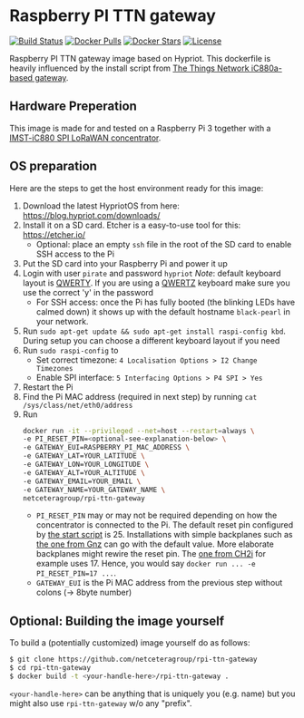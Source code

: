 # Raspberry PI TTN gateway
[![Build Status](https://travis-ci.org/netceteragroup/rpi-ttn-gateway.svg?branch=master)](https://travis-ci.org/netceteragroup/rpi-ttn-gateway) [![Docker Pulls](https://img.shields.io/docker/pulls/netceteragroup/rpi-ttn-gateway.svg)](https://hub.docker.com/r/netceteragroup/rpi-ttn-gateway/) [![Docker Stars](https://img.shields.io/docker/stars/netceteragroup/rpi-ttn-gateway.svg)](https://hub.docker.com/r/netceteragroup/rpi-ttn-gateway/) [![License](https://img.shields.io/badge/license-MIT-blue.svg?style=flat)](https://github.com/netceteragroup/rpi-ttn-gateway/blob/master/LICENSE)

Raspberry PI TTN gateway image based on Hypriot. This dockerfile is heavily influenced by the install script from [The Things Network iC880a-based gateway](https://github.com/ttn-zh/ic880a-gateway).

## Hardware Preperation
This image is made for and tested on a Raspberry Pi 3 together with a [IMST-iC880 SPI LoRaWAN concentrator](http://webshop.imst.de/ic880a-spi-lorawan-concentrator-868mhz.html).

## OS preparation
Here are the steps to get the host environment ready for this image:

1. Download the latest HypriotOS from here: https://blog.hypriot.com/downloads/
1. Install it on a SD card. Etcher is a easy-to-use tool for this: https://etcher.io/
	* Optional: place an empty `ssh` file in the root of the SD card to enable SSH access to the Pi
1. Put the SD card into your Raspberry Pi and power it up
1. Login with user `pirate` and password `hypriot` *Note*: default keyboard layout is [QWERTY](https://en.wikipedia.org/wiki/QWERTY). If you are using a [QWERTZ](https://en.wikipedia.org/wiki/QWERTZ) keyboard make sure you use the correct 'y' in the password
	* For SSH access: once the Pi has fully booted (the blinking LEDs have calmed down) it shows up with the default hostname `black-pearl` in your network.
1. Run `sudo apt-get update && sudo apt-get install raspi-config kbd`. During setup you can choose a different keyboard layout if you need
1. Run `sudo raspi-config` to 
	* Set correct timezone: `4 Localisation Options > I2 Change Timezones` 
	* Enable SPI interface: `5 Interfacing Options > P4 SPI > Yes` 
1. Restart the Pi
1. Find the Pi MAC address (required in next step) by running `cat /sys/class/net/eth0/address`
1. Run
	```bash
	docker run -it --privileged --net=host --restart=always \
	-e PI_RESET_PIN=<optional-see-explanation-below> \
	-e GATEWAY_EUI=RASPBERRY_PI_MAC_ADDRESS \
	-e GATEWAY_LAT=YOUR_LATITUDE \
	-e GATEWAY_LON=YOUR_LONGITUDE \
	-e GATEWAY_ALT=YOUR_ALTITUDE \
	-e GATEWAY_EMAIL=YOUR_EMAIL \
	-e GATEWAY_NAME=YOUR_GATEWAY_NAME \
	netceteragroup/rpi-ttn-gateway
	```
	* `PI_RESET_PIN` may or may not be required depending on how the concentrator is connected to the Pi. The default 
	reset pin configured by [the start script](https://github.com/ttn-zh/ic880a-gateway/blob/spi/start.sh#L4) is 25. 
	Installations with simple backplanes such as [the one from Gnz](https://www.tindie.com/products/gnz/imst-ic880a-lorawan-backplane-kit/) 
	 can go with the default value. More elaborate backplanes might rewire the reset pin. The [one from CH2i](https://github.com/ch2i/iC880A-Raspberry-PI) 
	 for example uses 17. Hence, you would say `docker run ... -e PI_RESET_PIN=17 ...`.
	* `GATEWAY_EUI` is the Pi MAC address from the previous step without colons (-> 8byte number)

## Optional: Building the image yourself
To build a (potentially customized) image yourself do as follows:
```bash
$ git clone https://github.com/netceteragroup/rpi-ttn-gateway
$ cd rpi-ttn-gateway
$ docker build -t <your-handle-here>/rpi-ttn-gateway . 
```
`<your-handle-here>` can be anything that is uniquely you (e.g. name) but you might also use `rpi-ttn-gateway` w/o any "prefix".
